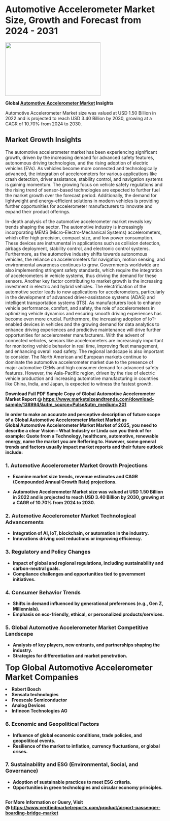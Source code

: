 <H1>Automotive Accelerometer Market Size, Growth and Forecast from 2024 - 2031</H1><img class="aligncenter size-medium wp-image-584254" src="https://thirdeyenews.in/wp-content/uploads/2024/09/Global-Market-Research-300x168.jpeg" alt="" width="300" height="168" /><p><strong>Global&nbsp;<a href="https://www.marketsizeandtrends.com/download-sample/138994/&amp;utm_source=Pulse&amp;utm_medium=201">Automotive Accelerometer Market</a> Insights</strong></p><p>Automotive Accelerometer Market size was valued at USD 1.50 Billion in 2022 and is projected to reach USD 3.40 Billion by 2030, growing at a CAGR of 10.70% from 2024 to 2030.</p><p><h2>Market Growth Insights</h2> <p>The automotive accelerometer market has been experiencing significant growth, driven by the increasing demand for advanced safety features, autonomous driving technologies, and the rising adoption of electric vehicles (EVs). As vehicles become more connected and technologically advanced, the integration of accelerometers for various applications like crash detection, driver assistance, stability control, and navigation systems is gaining momentum. The growing focus on vehicle safety regulations and the rising trend of sensor-based technologies are expected to further fuel the market growth over the forecast period. Additionally, the demand for lightweight and energy-efficient solutions in modern vehicles is providing further opportunities for accelerometer manufacturers to innovate and expand their product offerings.</p> <p><strong></strong></p> <p>In-depth analysis of the automotive accelerometer market reveals key trends shaping the sector. The automotive industry is increasingly incorporating MEMS (Micro-Electro-Mechanical Systems) accelerometers, which offer high precision, compact size, and low power consumption. These devices are instrumental in applications such as collision detection, airbags deployment, stability control, and electronic control systems. Furthermore, as the automotive industry shifts towards autonomous vehicles, the reliance on accelerometers for navigation, motion sensing, and environmental awareness continues to grow. Governments worldwide are also implementing stringent safety standards, which require the integration of accelerometers in vehicle systems, thus driving the demand for these sensors. Another key factor contributing to market growth is the increasing investment in electric and hybrid vehicles. The electrification of the automotive sector leads to new applications for accelerometers, particularly in the development of advanced driver-assistance systems (ADAS) and intelligent transportation systems (ITS). As manufacturers look to enhance vehicle performance, comfort, and safety, the role of accelerometers in optimizing vehicle dynamics and ensuring smooth driving experiences has become even more crucial. Furthermore, the increasing adoption of IoT-enabled devices in vehicles and the growing demand for data analytics to enhance driving experiences and predictive maintenance will drive further opportunities for accelerometer manufacturers. With the advent of connected vehicles, sensors like accelerometers are increasingly important for monitoring vehicle behavior in real time, improving fleet management, and enhancing overall road safety. The regional landscape is also important to consider. The North American and European markets continue to dominate the automotive accelerometer market due to the presence of major automotive OEMs and high consumer demand for advanced safety features. However, the Asia-Pacific region, driven by the rise of electric vehicle production and increasing automotive manufacturing in countries like China, India, and Japan, is expected to witness the fastest growth. <p><strong></p><p><span class=""><strong>Download Full PDF Sample Copy of Global Automotive Accelerometer Market Report</strong> @ <a href="https://www.marketsizeandtrends.com/download-sample/138994/&amp;utm_source=Pulse&amp;utm_medium=201" target="_blank">https://www.marketsizeandtrends.com/download-sample/138994/&amp;utm_source=Pulse&amp;utm_medium=201</a></span></p><p>In order to make an accurate and perceptive description of future scope of a Global&nbsp;Automotive Accelerometer Market Market as Global&nbsp;Automotive Accelerometer Market Market of 2025, you need to describe a clear Vision &ndash; What Industry or Linda can you think of for example: Quote from a Technology, healthcare, automotive, renewable energy, name the market you are Reffering to. However, some general trends and factors usually impact market reports and their future outlook include:</p><h3>1.&nbsp;<strong>Automotive Accelerometer Market Growth Projections</strong></h3><ul><li>Examine market size trends, revenue estimates and CAGR (Compounded Annual Growth Rate) projections.</li><li><p>Automotive Accelerometer Market size was valued at USD 1.50 Billion in 2022 and is projected to reach USD 3.40 Billion by 2030, growing at a CAGR of 10.70% from 2024 to 2030.</p></li></ul><h3>2.&nbsp;<strong>Automotive Accelerometer Market Technological Advancements</strong></h3><ul><li>Integration of AI, IoT, blockchain, or automation in the industry.</li><li>Innovations driving cost reductions or improving efficiency.</li></ul><h3>3.&nbsp;<strong>Regulatory and Policy Changes</strong></h3><ul><li>Impact of global and regional regulations, including sustainability and carbon-neutral goals.</li><li>Compliance challenges and opportunities tied to government initiatives.</li></ul><h3>4.&nbsp;<strong>Consumer Behavior Trends</strong></h3><ul><li>Shifts in demand influenced by generational preferences (e.g., Gen Z, Millennials).</li><li>Emphasis on eco-friendly, ethical, or personalized products/services.</li></ul><h3>5.&nbsp;<strong>Global Automotive Accelerometer Market Competitive Landscape</strong></h3><ul><li>Analysis of key players, new entrants, and partnerships shaping the industry.</li><li>Strategies for differentiation and market penetration.</li></ul><p data-pm-slice="1 1 []"><span style="color: inherit; font-family: inherit; font-size: 25px;">Top Global Automotive Accelerometer Market Companies</span></p><div class="" data-test-id=""><p><li>Robert Bosch</li><li> Sensata technologies</li><li> Freescale Semiconductor</li><li> Analog Devices</li><li> Infineon Technologies AG</li></p></div><h3>6.&nbsp;<strong>Economic and Geopolitical Factors</strong></h3><ul><li>Influence of global economic conditions, trade policies, and geopolitical events.</li><li>Resilience of the market to inflation, currency fluctuations, or global crises.</li></ul><h3>7.&nbsp;<strong>Sustainability and ESG (Environmental, Social, and Governance)</strong></h3><ul><li>Adoption of sustainable practices to meet ESG criteria.</li><li>Opportunities in green technologies and circular economy principles.</li></ul><h2><strong style="font-size: 14px;">For More Information or Query, Visit @&nbsp;</strong><a style="background-color: #ffffff; font-size: 14px;" href="https://www.marketsizeandtrends.com/report/automotive-accelerometer-market/" target="_blank">https://www.verifiedmarketreports.com/product/airport-passenger-boarding-bridge-market</a></h2>
